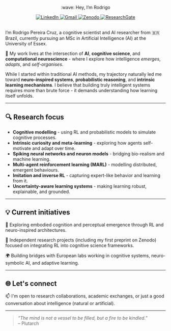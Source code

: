 <p align="center">
:wave: Hey, I’m Rodrigo 
<br>

<div id="links" align="center">
  <a href="https://www.linkedin.com/in/rpereiracruz/" target="_blank">
    <img src="https://img.shields.io/badge/LinkedIn-blue?style=for-the-badge&logo=linkedin&logoColor=white" alt="LinkedIn"/>
  </a>
  <a href="mailto:r.perecruz@gmail.com" target="_blank">
    <img src="https://img.shields.io/badge/Gmail-red?style=for-the-badge&logo=gmail&logoColor=white" alt="Gmail"/>
  </a>
  <a href="https://zenodo.org/search?q=metadata.creators.person_or_org.name%3A%22Pereira%20Cruz%2C%20Rodrigo%22&l=list&p=1&s=10&sort=bestmatch" target="_blank">
    <img src="https://img.shields.io/badge/Zenodo-blue?style=for-the-badge&logo=zenodo&logoColor=white" alt="Zenodo"/>
  </a>
  <a href="https://www.researchgate.net/profile/Rodrigo-Pereira-Cruz?ev=hdr_xprf" target="_blank">
    <img src="https://img.shields.io/badge/ResearchGate-00CCBB?style=for-the-badge&logo=researchgate&logoColor=white" alt="ResearchGate"/>
  </a>
</div>

<br>

I’m Rodrigo Pereira Cruz, a cognitive scientist and AI researcher from 🇧🇷 Brazil, currently pursuing an MSc in Artificial Intelligence (AI) at the University of Essex.

🧠 My work lives at the intersection of **AI**, **cognitive science**, and **computational neuroscience** - where I explore how intelligence *emerges*, *adapts*, and *self-organises*.

While I started within traditional AI methods, my trajectory naturally led me toward **neuro-inspired systems**, **probabilistic reasoning**, and **intrinsic learning mechanisms**. I believe that building truly intelligent systems requires more than brute force - it demands understanding how learning itself unfolds.

---

## 🔍 Research focus

- **Cognitive modelling** - using RL and probabilistic models to simulate cognitive processes.
- **Intrinsic curiosity and meta-learning** - exploring how agents self-motivate and adapt over time.
- **Spiking neural networks and neuron models** - bridging bio-realism and machine learning.
- **Multi-agent reinforcement learning (MARL)** - modelling distributed, emergent behaviours.
- **Imitation and inverse RL** - capturing expert-like behavior and learning from it.
- **Uncertainty-aware learning systems** - making learning robust, explainable, and grounded.

---

## 💡 Current initiatives

🧬 Exploring embodied cognition and perceptual emergence through RL and neuro-inspired architectures.

🧠 Independent research projects (including my first preprint on Zenodo) focused on integrating RL into cognitive science frameworks.

🌍 Building bridges with European labs working in cognitive systems, neuro-symbolic AI, and adaptive learning.

---

## 🌐 Let's connect

📫 I'm open to research collaborations, academic exchanges, or just a good conversation about intelligence (natural or artificial).

---

> *“The mind is not a vessel to be filled, but a fire to be kindled.”*  
> – Plutarch
